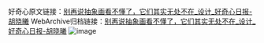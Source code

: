 好奇心原文链接：[别再说抽象画看不懂了，它们其实无处不在_设计_好奇心日报-胡晓曦](https://www.qdaily.com/articles/3550.html)
WebArchive归档链接：[别再说抽象画看不懂了，它们其实无处不在_设计_好奇心日报-胡晓曦](http://web.archive.org/web/20190623152425/https://www.qdaily.com/articles/3550.html)
![image](http://ww3.sinaimg.cn/large/007d5XDply1g3vbgvl3c5j30u06rv7wh)